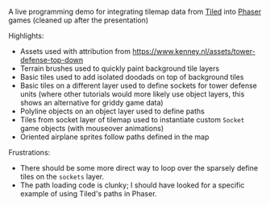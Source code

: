 A live programming demo for integrating tilemap data from [Tiled](https://www.mapeditor.org/) into [Phaser](https://phaser.io/) games (cleaned up after the presentation)

Highlights:
- Assets used with attribution from https://www.kenney.nl/assets/tower-defense-top-down
- Terrain brushes used to quickly paint background tile layers
- Basic tiles used to add isolated doodads on top of background tiles
- Basic tiles on a different layer used to define sockets for tower defense units (where other tutorials would more likely use object layers, this shows an alternative for griddy game data)
- Polyline objects on an object layer used to define paths
- Tiles from socket layer of tilemap used to instantiate custom `Socket` game objects (with mouseover animations)
- Oriented airplane sprites follow paths defined in the map

Frustrations:
- There should be some more direct way to loop over the sparsely define tiles on the `sockets` layer.
- The path loading code is clunky; I should have looked for a specific example of using Tiled's paths in Phaser.
